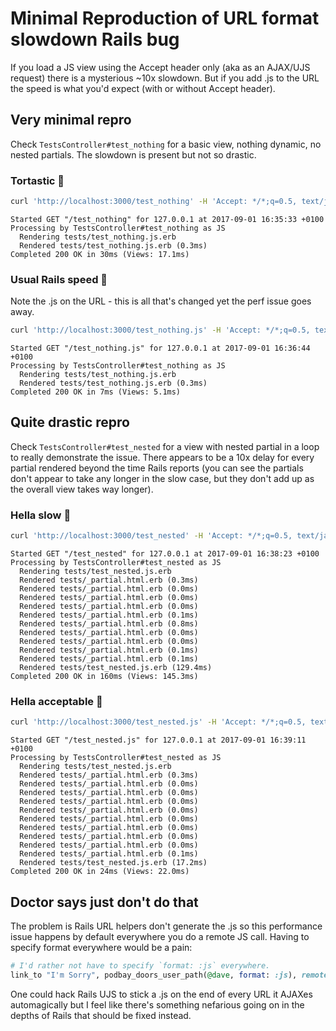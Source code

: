 # Minimal Reproduction of URL format slowdown Rails bug

If you load a JS view using the Accept header only (aka as an AJAX/UJS request) there is a mysterious ~10x slowdown. But if you add .js to the URL the speed is what you'd expect (with or without Accept header).


## Very minimal repro

Check `TestsController#test_nothing` for a basic view, nothing dynamic, no nested partials. The slowdown is present but not so drastic.

### Tortastic 🐢

```sh
curl 'http://localhost:3000/test_nothing' -H 'Accept: */*;q=0.5, text/javascript, application/javascript, application/ecmascript, application/x-ecmascript'
```

```log
Started GET "/test_nothing" for 127.0.0.1 at 2017-09-01 16:35:33 +0100
Processing by TestsController#test_nothing as JS
  Rendering tests/test_nothing.js.erb
  Rendered tests/test_nothing.js.erb (0.3ms)
Completed 200 OK in 30ms (Views: 17.1ms)
```

### Usual Rails speed 🐇

Note the .js on the URL - this is all that's changed yet the perf issue goes away.

```sh
curl 'http://localhost:3000/test_nothing.js' -H 'Accept: */*;q=0.5, text/javascript, application/javascript, application/ecmascript, application/x-ecmascript'
```

```log
Started GET "/test_nothing.js" for 127.0.0.1 at 2017-09-01 16:36:44 +0100
Processing by TestsController#test_nothing as JS
  Rendering tests/test_nothing.js.erb
  Rendered tests/test_nothing.js.erb (0.3ms)
Completed 200 OK in 7ms (Views: 5.1ms)
```


## Quite drastic repro

Check `TestsController#test_nested` for a view with nested partial in a loop to really demonstrate the issue. There appears to be a 10x delay for every partial rendered beyond the time Rails reports (you can see the partials don't appear to take any longer in the slow case, but they don't add up as the overall view takes way longer).

### Hella slow 🛴

```sh
curl 'http://localhost:3000/test_nested' -H 'Accept: */*;q=0.5, text/javascript, application/javascript, application/ecmascript, application/x-ecmascript'
```

```log
Started GET "/test_nested" for 127.0.0.1 at 2017-09-01 16:38:23 +0100
Processing by TestsController#test_nested as JS
  Rendering tests/test_nested.js.erb
  Rendered tests/_partial.html.erb (0.3ms)
  Rendered tests/_partial.html.erb (0.0ms)
  Rendered tests/_partial.html.erb (0.0ms)
  Rendered tests/_partial.html.erb (0.0ms)
  Rendered tests/_partial.html.erb (0.1ms)
  Rendered tests/_partial.html.erb (0.8ms)
  Rendered tests/_partial.html.erb (0.0ms)
  Rendered tests/_partial.html.erb (0.0ms)
  Rendered tests/_partial.html.erb (0.1ms)
  Rendered tests/_partial.html.erb (0.1ms)
  Rendered tests/test_nested.js.erb (129.4ms)
Completed 200 OK in 160ms (Views: 145.3ms)
```

### Hella acceptable 🛵

```sh
curl 'http://localhost:3000/test_nested.js' -H 'Accept: */*;q=0.5, text/javascript, application/javascript, application/ecmascript, application/x-ecmascript'
```

```log
Started GET "/test_nested.js" for 127.0.0.1 at 2017-09-01 16:39:11 +0100
Processing by TestsController#test_nested as JS
  Rendering tests/test_nested.js.erb
  Rendered tests/_partial.html.erb (0.3ms)
  Rendered tests/_partial.html.erb (0.0ms)
  Rendered tests/_partial.html.erb (0.0ms)
  Rendered tests/_partial.html.erb (0.0ms)
  Rendered tests/_partial.html.erb (0.0ms)
  Rendered tests/_partial.html.erb (0.0ms)
  Rendered tests/_partial.html.erb (0.0ms)
  Rendered tests/_partial.html.erb (0.0ms)
  Rendered tests/_partial.html.erb (0.0ms)
  Rendered tests/_partial.html.erb (0.1ms)
  Rendered tests/test_nested.js.erb (17.2ms)
Completed 200 OK in 24ms (Views: 22.0ms)
```


## Doctor says just don't do that

The problem is Rails URL helpers don't generate the .js so this performance issue happens by default everywhere you do a remote JS call. Having to specify format everywhere would be a pain:

```ruby
# I'd rather not have to specify `format: :js` everywhere.
link_to "I'm Sorry", podbay_doors_user_path(@dave, format: :js), remote: true
```

One could hack Rails UJS to stick a .js on the end of every URL it AJAXes automagically but I feel like there's something nefarious going on in the depths of Rails that should be fixed instead.
